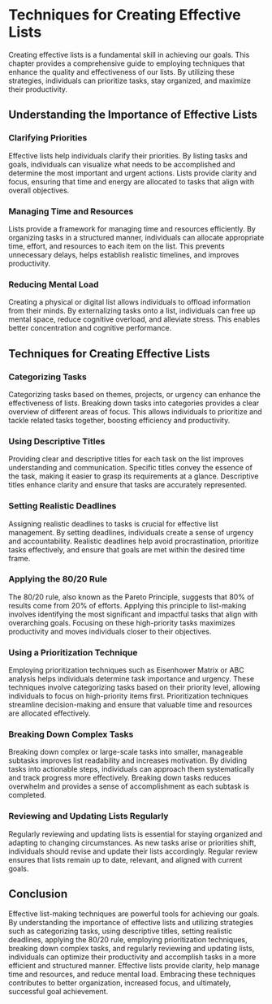 Techniques for Creating Effective Lists
================================================

Creating effective lists is a fundamental skill in achieving our goals. This chapter provides a comprehensive guide to employing techniques that enhance the quality and effectiveness of our lists. By utilizing these strategies, individuals can prioritize tasks, stay organized, and maximize their productivity.

Understanding the Importance of Effective Lists
-----------------------------------------------

### Clarifying Priorities

Effective lists help individuals clarify their priorities. By listing tasks and goals, individuals can visualize what needs to be accomplished and determine the most important and urgent actions. Lists provide clarity and focus, ensuring that time and energy are allocated to tasks that align with overall objectives.

### Managing Time and Resources

Lists provide a framework for managing time and resources efficiently. By organizing tasks in a structured manner, individuals can allocate appropriate time, effort, and resources to each item on the list. This prevents unnecessary delays, helps establish realistic timelines, and improves productivity.

### Reducing Mental Load

Creating a physical or digital list allows individuals to offload information from their minds. By externalizing tasks onto a list, individuals can free up mental space, reduce cognitive overload, and alleviate stress. This enables better concentration and cognitive performance.

Techniques for Creating Effective Lists
---------------------------------------

### Categorizing Tasks

Categorizing tasks based on themes, projects, or urgency can enhance the effectiveness of lists. Breaking down tasks into categories provides a clear overview of different areas of focus. This allows individuals to prioritize and tackle related tasks together, boosting efficiency and productivity.

### Using Descriptive Titles

Providing clear and descriptive titles for each task on the list improves understanding and communication. Specific titles convey the essence of the task, making it easier to grasp its requirements at a glance. Descriptive titles enhance clarity and ensure that tasks are accurately represented.

### Setting Realistic Deadlines

Assigning realistic deadlines to tasks is crucial for effective list management. By setting deadlines, individuals create a sense of urgency and accountability. Realistic deadlines help avoid procrastination, prioritize tasks effectively, and ensure that goals are met within the desired time frame.

### Applying the 80/20 Rule

The 80/20 rule, also known as the Pareto Principle, suggests that 80% of results come from 20% of efforts. Applying this principle to list-making involves identifying the most significant and impactful tasks that align with overarching goals. Focusing on these high-priority tasks maximizes productivity and moves individuals closer to their objectives.

### Using a Prioritization Technique

Employing prioritization techniques such as Eisenhower Matrix or ABC analysis helps individuals determine task importance and urgency. These techniques involve categorizing tasks based on their priority level, allowing individuals to focus on high-priority items first. Prioritization techniques streamline decision-making and ensure that valuable time and resources are allocated effectively.

### Breaking Down Complex Tasks

Breaking down complex or large-scale tasks into smaller, manageable subtasks improves list readability and increases motivation. By dividing tasks into actionable steps, individuals can approach them systematically and track progress more effectively. Breaking down tasks reduces overwhelm and provides a sense of accomplishment as each subtask is completed.

### Reviewing and Updating Lists Regularly

Regularly reviewing and updating lists is essential for staying organized and adapting to changing circumstances. As new tasks arise or priorities shift, individuals should revise and update their lists accordingly. Regular review ensures that lists remain up to date, relevant, and aligned with current goals.

Conclusion
----------

Effective list-making techniques are powerful tools for achieving our goals. By understanding the importance of effective lists and utilizing strategies such as categorizing tasks, using descriptive titles, setting realistic deadlines, applying the 80/20 rule, employing prioritization techniques, breaking down complex tasks, and regularly reviewing and updating lists, individuals can optimize their productivity and accomplish tasks in a more efficient and structured manner. Effective lists provide clarity, help manage time and resources, and reduce mental load. Embracing these techniques contributes to better organization, increased focus, and ultimately, successful goal achievement.
